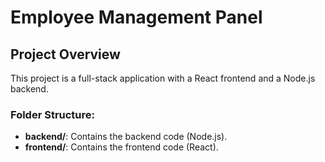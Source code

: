 # Employee Management Panel
## Project Overview
This project is a full-stack application with a React frontend and a Node.js backend.
### Folder Structure:
- **backend/**: Contains the backend code (Node.js).
- **frontend/**: Contains the frontend code (React).
